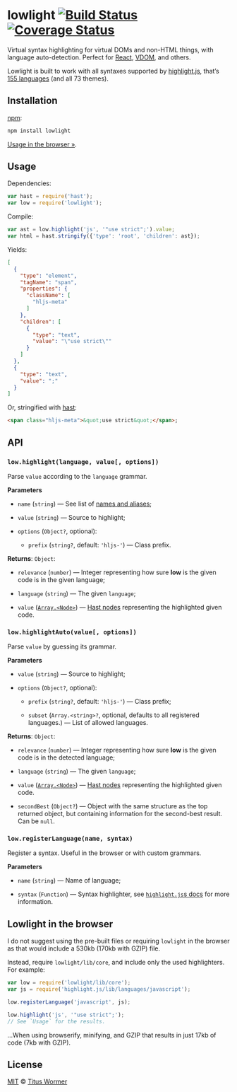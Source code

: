 # lowlight [![Build Status][travis-badge]][travis] [![Coverage Status][codecov-badge]][codecov]

Virtual syntax highlighting for virtual DOMs and non-HTML things,
with language auto-detection.  Perfect for [React][], [VDOM][], and
others.

Lowlight is built to work with all syntaxes supported by [highlight.js][],
that’s [155 languages][names] (and all 73 themes).

## Installation

[npm][]:

```bash
npm install lowlight
```

[Usage in the browser »][browser].

## Usage

Dependencies:

```javascript
var hast = require('hast');
var low = require('lowlight');
```

Compile:

```javascript
var ast = low.highlight('js', '"use strict";').value;
var html = hast.stringify({'type': 'root', 'children': ast});
```

Yields:

```json
[
  {
    "type": "element",
    "tagName": "span",
    "properties": {
      "className": [
        "hljs-meta"
      ]
    },
    "children": [
      {
        "type": "text",
        "value": "\"use strict\""
      }
    ]
  },
  {
    "type": "text",
    "value": ";"
  }
]
```

Or, stringified with [hast][]:

```html
<span class="hljs-meta">&quot;use strict&quot;</span>;
```

## API

### `low.highlight(language, value[, options])`

Parse `value` according to the `language` grammar.

**Parameters**

*   `name` (`string`) — See list of [names and aliases][names];

*   `value` (`string`) — Source to highlight;

*   `options` (`Object?`, optional):

    *   `prefix` (`string?`, default: `'hljs-'`)
        — Class prefix.

**Returns**: `Object`:

*   `relevance` (`number`)
    — Integer representing how sure **low** is the given code is in
    the given language;

*   `language` (`string`) — The given `language`;

*   `value` ([`Array.<Node>`][hast-node]) — [Hast nodes][hast-node]
    representing the highlighted given code.

### `low.highlightAuto(value[, options])`

Parse `value` by guessing its grammar.

**Parameters**

*   `value` (`string`) — Source to highlight;

*   `options` (`Object?`, optional):

    *   `prefix` (`string?`, default: `'hljs-'`)
        — Class prefix;

    *   `subset` (`Array.<string>?`, optional, defaults to
        all registered languages.)
        — List of allowed languages.

**Returns**: `Object`:

*   `relevance` (`number`)
    — Integer representing how sure **low** is the given code
    is in the detected language;

*   `language` (`string`) — The given `language`;

*   `value` ([`Array.<Node>`][hast-node]) — [Hast nodes][hast-node]
    representing the highlighted given code.

*   `secondBest` (`Object?`)
    — Object with the same structure as the top returned object, but
    containing information for the second-best result.
    Can be `null`.

### `low.registerLanguage(name, syntax)`

Register a syntax.  Useful in the browser or with custom grammars.

**Parameters**

*   `name` (`string`) — Name of language;

*   `syntax` (`Function`) — Syntax highlighter, see
    [`highlight.js`s docs][syntax] for more information.

## Lowlight in the browser

I do not suggest using the pre-built files or requiring `lowlight` in
the browser as that would include a 530kb (170kb with GZIP) file.

Instead, require `lowlight/lib/core`, and include only the used
highlighters.  For example:

```js
var low = require('lowlight/lib/core');
var js = require('highlight.js/lib/languages/javascript');

low.registerLanguage('javascript', js);

low.highlight('js', '"use strict";');
// See `Usage` for the results.
```

...When using browserify, minifying, and GZIP that results in just
17kb of code (7kb with GZIP).

## License

[MIT][license] © [Titus Wormer][author]

<!-- Definitions -->

[travis-badge]: https://img.shields.io/travis/wooorm/lowlight.svg

[travis]: https://travis-ci.org/wooorm/lowlight

[codecov-badge]: https://img.shields.io/codecov/c/github/wooorm/lowlight.svg

[codecov]: https://codecov.io/github/wooorm/lowlight

[npm]: https://docs.npmjs.com/cli/install

[license]: LICENSE

[author]: http://wooorm.com

[hast]: https://github.com/wooorm/hast

[hast-node]: https://github.com/wooorm/hast#nodes

[highlight.js]: https://github.com/isagalaev/highlight.js

[syntax]: https://github.com/isagalaev/highlight.js/blob/master/docs/language-guide.rst

[names]: https://github.com/isagalaev/highlight.js/blob/master/docs/css-classes-reference.rst#language-names-and-aliases

[react]: https://facebook.github.io/react/

[vdom]: https://github.com/Matt-Esch/virtual-dom

[browser]: #lowlight-in-the-browser
